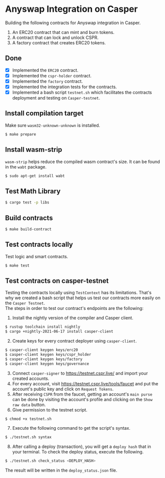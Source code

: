 # Anyswap Integration on Casper
Building the following contracts for Anyswap integration in Casper.
1. An ERC20 contract that can mint and burn tokens.
2. A contract that can lock and unlock CSPR.
3. A factory contract that creates ERC20 tokens.

## Done
- [x] Implemented the `ERC20` contract.
- [x] Implemented the `cspr-holder` contract.
- [x] Implemented the `factory` contract.
- [x] Implemented the integration tests for the contracts.
- [x] Implemented a bash script `testnet.sh` which facilitates the contracts deployment and testing on `Casper-testnet`.

## Install compilation target
Make sure `wasm32-unknown-unknown` is installed.
```bash
$ make prepare
```

## Install wasm-strip
`wasm-strip` helps reduce the compiled wasm contract's size. It can be found in the `wabt` package.
```bash
$ sudo apt-get install wabt
```

## Test Math Library
```bash
$ cargo test -p libs
```

## Build contracts
```bash
$ make build-contract
```

## Test contracts locally
Test logic and smart contracts.
```bash
$ make test
```

## Test contracts on casper-testnet
Testing the contracts locally using `TestContext` has its limitations.
That's why we created a bash script that helps us test our contracts more easily on the `Casper Testnet`.  
The steps in order to test our contract's endpoints are the following:
1. Install the nightly version of the compiler and Casper client.
```bash
$ rustup toolchain install nightly
$ cargo +nightly-2021-06-17 install casper-client
```
2. Create keys for every contract deployer using `casper-client`.
```bash
$ casper-client keygen keys/erc20
$ casper-client keygen keys/cspr_holder
$ casper-client keygen keys/factory
$ casper-client keygen keys/governance
```
3. Connect `casper-signer` to https://testnet.cspr.live/ and import your created accounts.
4. For every account, visit https://testnet.cspr.live/tools/faucet and put the account's public key and click on `Request Tokens`.
5. After receiving `CSPR` from the faucet, getting an account's `main purse` can be done by visiting the account's profile and clicking on the `Show raw data` button.
6. Give permission to the testnet script.
```bash
$ chmod +x testnet.sh
```
7. Execute the following command to get the script's syntax.
```bash
$ ./testnet.sh syntax
```
8. After calling a deploy (transaction), you will get a `deploy hash` that in your terminal. To check the deploy status, execute the following.
```bash
$ ./testnet.sh check_status <DEPLOY_HASH>
```
The result will be written in the `deploy_status.json` file.